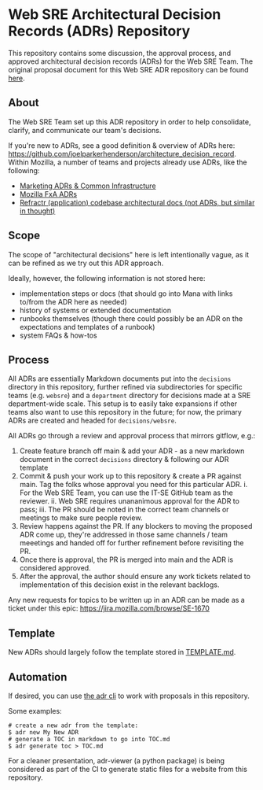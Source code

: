 # Web SRE Architectural Decision Records (ADRs) Repository

This repository contains some discussion, the approval process, and approved architectural decision records (ADRs) for the Web SRE Team. The original proposal document for this Web SRE ADR repository can be found [here](https://docs.google.com/document/d/1pZlYCyXcZbmQq1O-g4BNJD1uZTjluYKkk7BSu2BwOGU/edit#).

## About

The Web SRE Team set up this ADR repository in order to help consolidate, clarify, and communicate our team's decisions. 

If you're new to ADRs, see a good definition & overview of ADRs here: https://github.com/joelparkerhenderson/architecture_decision_record. Within Mozilla, a number of teams and projects already use ADRs, like the following:
* [Marketing ADRs & Common Infrastructure](https://github.com/mozmeao/infra/)
* [Mozilla FxA ADRs](https://github.com/mozilla/fxa/blob/main/docs/adr)
* [Refractr (application) codebase architectural docs (not ADRs, but similar in thought)](https://github.com/mozilla-it/refractr/blob/main/docs/refractr-architecture.md)

## Scope

The scope of "architectural decisions" here is left intentionally vague, as it can be refined as we try out this ADR approach. 

Ideally, however, the following information is not stored here:
* implementation steps or docs (that should go into Mana with links to/from the ADR here as needed)
* history of systems or extended documentation 
* runbooks themselves (though there could possibly be an ADR on the expectations and templates of a runbook)
* system FAQs & how-tos

## Process

All ADRs are essentially Markdown documents put into the `decisions` directory in this repository, further refined via subdirectories for specific teams (e.g. `websre`) and a `department` directory for decisions made at a SRE department-wide scale. This setup is to easily take expansions if other teams also want to use this repository in the future; for now, the primary ADRs are created and headed for `decisions/websre`.

All ADRs go through a review and approval process that mirrors gitflow, e.g.:

1. Create feature branch off main & add your ADR - as a new markdown document in the correct `decisions` directory & following our ADR template
2. Commit & push your work up to this repository & create a PR against main. Tag the folks whose approval you need for this particular ADR.
    i. For the Web SRE Team, you can use the IT-SE GitHub team as the reviewer.
    ii. Web SRE requires unananimous approval for the ADR to pass;
    iii. The PR should be noted in the correct team channels or meetings to make sure people review. 
3. Review happens against the PR. If any blockers to moving the proposed ADR come up, they're addressed in those same channels / team meeetings and handed off for further refinement before revisiting the PR.
4. Once there is approval, the PR is merged into main and the ADR is considered approved.
5. After the approval, the author should ensure any work tickets related to implementation of this decision exist in the relevant backlogs.

Any new requests for topics to be written up in an ADR can be made as a ticket under this epic: https://jira.mozilla.com/browse/SE-1670

## Template

New ADRs should largely follow the template stored in [TEMPLATE.md](TEMPLATE.md).

## Automation

If desired, you can use [the adr cli](https://github.com/npryce/adr-tools) to work with proposals in this repository.

Some examples:

```
# create a new adr from the template:
$ adr new My New ADR
# generate a TOC in markdown to go into TOC.md
$ adr generate toc > TOC.md
```

For a cleaner presentation, adr-viewer (a python package) is being considered as part of the CI to generate static files for a website from this repository.
